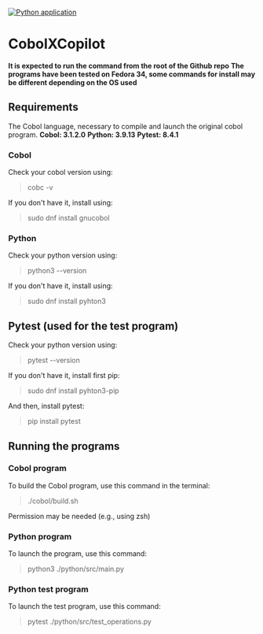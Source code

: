 [![Python application](https://github.com/RomainOeil/CobolXCopilot/actions/workflows/python-app.yml/badge.svg)](https://github.com/RomainOeil/CobolXCopilot/actions/workflows/python-app.yml)

# CobolXCopilot

**It is expected to run the command from the root of the Github repo**
**The programs have been tested on Fedora 34, some commands for install may be different depending on the OS used**

## Requirements

The Cobol language, necessary to compile and launch the original cobol program.
**Cobol: 3.1.2.0**
**Python: 3.9.13**
**Pytest: 8.4.1**


### Cobol

Check your cobol version using:

> cobc -v

If you don't have it, install using:

> sudo dnf install gnucobol

### Python

Check your python version using:

> python3 --version

If you don't have it, install using:

> sudo dnf install pyhton3

## Pytest (used for the test program)

Check your python version using:

> pytest --version

If you don't have it, install first pip:

> sudo dnf install pyhton3-pip

And then, install pytest:

> pip install pytest

## Running the programs

### Cobol program

To build the Cobol program, use this command in the terminal:

> ./cobol/build.sh

Permission may be needed (e.g., using zsh)

### Python program

To launch the program, use this command:

> python3 ./python/src/main.py

### Python test program

To launch the test program, use this command:

> pytest ./python/src/test_operations.py
